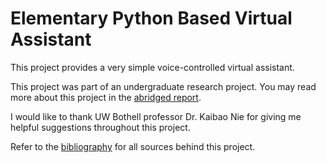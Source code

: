 # Elementary Python Based Virtual Assistant

This project provides a very simple voice-controlled virtual assistant.

This project was part of an undergraduate research project. You may read more about this project in the [abridged report](https://github.com/leeway64/Elementary-Python-Based-Virtual-Assistant/blob/master/Report/Abridged%20report.md).


I would like to thank UW Bothell professor Dr. Kaibao Nie for giving me helpful suggestions throughout this project.

Refer to the [bibliography](https://github.com/leeway64/Elementary-Python-Based-Virtual-Assistant/blob/master/Report/Bibliography.md) for all sources behind this project.
